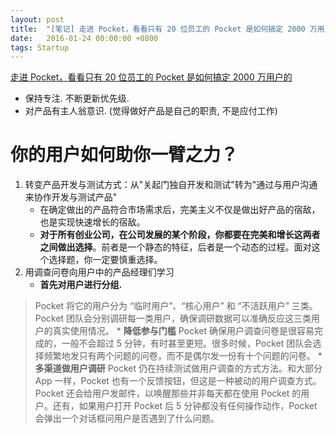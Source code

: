 ```yaml
---
layout: post
title:  "[笔记] 走进 Pocket，看看只有 20 位员工的 Pocket 是如何搞定 2000 万用户的"
date:   2016-01-24 00:00:00 +0800
tags: Startup
---
```


[走进 Pocket，看看只有 20 位员工的 Pocket 是如何搞定 2000 万用户的](http://36kr.com/p/5042515.html)

* 保持专注. 不断更新优先级.
* 对产品有主人翁意识. (觉得做好产品是自己的职责, 不是应付工作)

# 你的用户如何助你一臂之力？

1. 转变产品开发与测试方式：从"关起门独自开发和测试"转为"通过与用户沟通来协作开发与测试产品"
	* 在确定做出的产品符合市场需求后，完美主义不仅是做出好产品的宿敌，也是实现快速增长的宿敌。
	* **对于所有创业公司，在公司发展的某个阶段，你都要在完美和增长这两者之间做出选择**。前者是一个静态的特征，后者是一个动态的过程。面对这个选择题，你一定要慎重选择。
2. 用调查问卷向用户中的产品经理们学习
	* **首先对用户进行分组.**
> Pocket 将它的用户分为 “临时用户”、“核心用户” 和 “不活跃用户” 三类。Pocket 团队会分别调研每一类用户，确保调研数据可以准确反应这三类用户的真实使用情况。
	* **降低参与门槛**
> Pocket 确保用户调查问卷是很容易完成的，一般不会超过 5 分钟，有时甚至更短。很多时候，Pocket 团队会选择频繁地发只有两个问题的问卷，而不是偶尔发一份有十个问题的问卷。
	* **多渠道做用户调研**
> Pocket 仍在持续测试做用户调查的方式方法。和大部分 App 一样，Pocket 也有一个反馈按钮，但这是一种被动的用户调查方式。Pocket 还会给用户发邮件，以唤醒那些并非每天都在使用 Pocket 的用户。还有，如果用户打开 Pocket 后 5 分钟都没有任何操作动作，Pocket 会弹出一个对话框问用户是否遇到了什么问题。